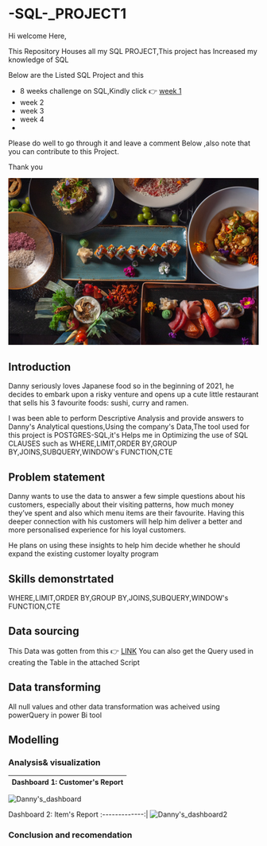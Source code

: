 # -SQL-_PROJECT1

Hi welcome Here,

This Repository Houses all my SQL PROJECT,This project has Increased my knowledge of SQL

Below are the Listed SQL Project and this

* 8 weeks challenge on SQL,Kindly click 👉 [week 1](https://github.com/Bumzeal/-SQL-_PROJECT1/blob/main/week1_challenge_Danny_DinerReadme.md)
* week 2
* week 3
* week 4
* 
Please do well to go through it and leave a comment Below ,also note that you can contribute to this Project.


Thank you 

![](istockphoto.jpg)

## Introduction
Danny seriously loves Japanese food so in the beginning of 2021, he decides to embark upon a risky venture and opens up a cute little restaurant that sells his 3 favourite foods: sushi, curry and ramen.

I was been able to perform Descriptive Analysis and provide answers to  Danny's Analytical questions,Using the company's Data,The tool used for this project is POSTGRES-SQL,it's Helps me in Optimizing the use of SQL CLAUSES such as WHERE,LIMIT,ORDER BY,GROUP BY,JOINS,SUBQUERY,WINDOW's FUNCTION,CTE

## Problem statement

Danny wants to use the data to answer a few simple questions about his customers, especially about their visiting patterns, how much money they’ve spent and also which menu items are their favourite. Having this deeper connection with his customers will help him deliver a better and more personalised experience for his loyal customers.

He plans on using these insights to help him decide whether he should expand the existing customer loyalty program

## Skills demonstrtated
 WHERE,LIMIT,ORDER BY,GROUP BY,JOINS,SUBQUERY,WINDOW's FUNCTION,CTE


## Data sourcing
This Data was gotten from this 👉 [LINK](https://8weeksqlchallenge.com/case-study-1/)
You can also get the Query used in creating the Table in the attached Script

## Data transforming
All null values and other data transformation was acheived using powerQuery in power Bi tool

## Modelling


### Analysis& visualization
Dashboard 1: Customer's Report |
:-------------:|
![Danny's_dashboard](https://user-images.githubusercontent.com/78567274/234736028-deda488f-3729-4aa9-8691-febb3234971f.PNG)

Dashboard 2: Item's Report 
:-------------:|
![Danny's_dashboard2](https://user-images.githubusercontent.com/78567274/234736569-7e77d5fd-8737-4bcb-9151-43a4206df447.PNG)




### Conclusion and recomendation
